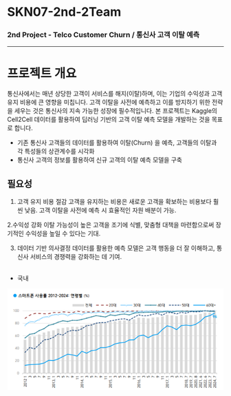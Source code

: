 # SKN07-2nd-2Team
### 2nd Project - Telco Customer Churn / 통신사 고객 이탈 예측

---
# 프로젝트 개요

통신사에서는 매년 상당한 고객이 서비스를 해지(이탈)하며, 이는 기업의 수익성과 고객 유지 비용에 큰 영향을 미칩니다. 고객 이탈을 사전에 예측하고 이를 방지하기 위한 전략을 세우는 것은 통신사의 지속 가능한 성장에 필수적입니다. 본 프로젝트는 Kaggle의 Cell2Cell 데이터를 활용하여 딥러닝 기반의 고객 이탈 예측 모델을 개발하는 것을 목표로 합니다.

* 기존 통신사 고객들의 데이터를 활용하여 이탈(Churn) 을 예측, 고객들의 이탈과 각 특성들의 상관계수를 시각화
* 통신사 고객의 정보를 활용하여 신규 고객의 이탈 예측 모델을 구축

## 필요성

1. 고객 유지 비용 절감
고객을 유지하는 비용은 새로운 고객을 확보하는 비용보다 훨씬 낮음. 고객 이탈을 사전에 예측 시 효율적인 자원 배분이 가능.

2.수익성 강화
이탈 가능성이 높은 고객을 조기에 식별, 맞춤형 대책을 마련함으로써 장기적인 수익성을 높일 수 있다는 기대.

3. 데이터 기반 의사결정
데이터를 활용한 예측 모델은 고객 행동을 더 잘 이해하고, 통신사 서비스의 경쟁력을 강화하는 데 기여.


## 


* 국내  

![Gallup 국내 스마트폰 관련 조사 2012-2024](https://github.com/SKNETWORKS-FAMILY-AICAMP/SKN07-2nd-2Team/blob/main/image/%EC%8A%A4%EB%A7%88%ED%8A%B8%ED%8F%B0%20%EC%82%AC%EC%9A%A9%20%EC%B0%A8%ED%8A%B8.png)
